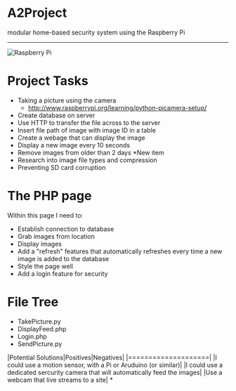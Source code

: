 A2Project
=========
modular home-based security system using the Raspberry Pi
<hr>

![Raspberry Pi](https://lh6.googleusercontent.com/-m88dpWcWBI4/AAAAAAAAAAI/AAAAAAAAAts/50q64HIGyxY/s100-c-k-no/photo.jpg)


Project Tasks
=============

 * Taking a picture using the camera
   * http://www.raspberrypi.org/learning/python-picamera-setup/
 * Create database on server
 * Use HTTP to transfer the file across to the server
 * Insert file path of image with image ID in a table
 * Create a webage that can display the image
 * Display a new image every 10 seconds
 * Remove images from older than 2 days
   *New item
 * Research into image file types and compression
 * Preventing SD card corruption


The PHP page
============
 Within this page I need to:
  * Establish connection to database
  * Grab images from location
  * Display images
  * Add a "refresh" features that automatically refreshes every time a new image is added to the database
  * Style the page well
  * Add a login feature for security

File Tree
=========
 * TakePicture.py
 * DisplayFeed.php
 * Login.php
 * SendPicture.py
 
|Potential Solutions|Positives|Negatives|
|====================|
|I could use a motion sensor, with a Pi or Aruduino (or similar)|
|I could use a dedicated sercurity camera that will automatically feed the images|
|Use a webcam that live streams to a site|
 * 

